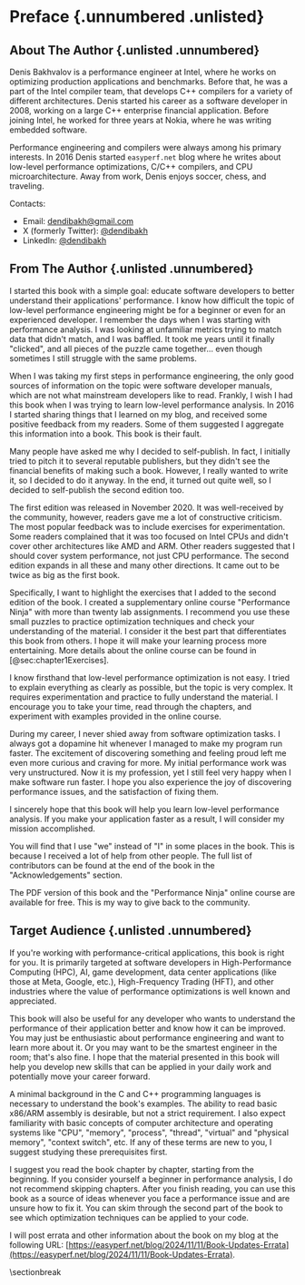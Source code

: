 # Preface {.unnumbered .unlisted}

## About The Author {.unlisted .unnumbered}

Denis Bakhvalov is a performance engineer at Intel, where he works on optimizing production applications and benchmarks. Before that, he was a part of the Intel compiler team, that develops C++ compilers for a variety of different architectures. Denis started his career as a software developer in 2008, working on a large C++ enterprise financial application. Before joining Intel, he worked for three years at Nokia, where he was writing embedded software.

Performance engineering and compilers were always among his primary interests. In 2016 Denis started `easyperf.net` blog where he writes about low-level performance optimizations, C/C++ compilers, and CPU microarchitecture. Away from work, Denis enjoys soccer, chess, and traveling.

Contacts:

* Email: dendibakh@gmail.com
* X (formerly Twitter): [\@dendibakh](https://x.com/dendibakh)
* LinkedIn: [\@dendibakh](https://www.linkedin.com/in/dendibakh/)

## From The Author {.unlisted .unnumbered}

I started this book with a simple goal: educate software developers to better understand their applications' performance. I know how difficult the topic of low-level performance engineering might be for a beginner or even for an experienced developer. I remember the days when I was starting with performance analysis. I was looking at unfamiliar metrics trying to match data that didn't match, and I was baffled. It took me years until it finally "clicked", and all pieces of the puzzle came together... even though sometimes I still struggle with the same problems.

When I was taking my first steps in performance engineering, the only good sources of information on the topic were software developer manuals, which are not what mainstream developers like to read. Frankly, I wish I had this book when I was trying to learn low-level performance analysis. In 2016 I started sharing things that I learned on my blog, and received some positive feedback from my readers. Some of them suggested I aggregate this information into a book. This book is their fault.

Many people have asked me why I decided to self-publish. In fact, I initially tried to pitch it to several reputable publishers, but they didn't see the financial benefits of making such a book. However, I really wanted to write it, so I decided to do it anyway. In the end, it turned out quite well, so I decided to self-publish the second edition too.

The first edition was released in November 2020. It was well-received by the community, however, readers gave me a lot of constructive criticism. The most popular feedback was to include exercises for experimentation. Some readers complained that it was too focused on Intel CPUs and didn't cover other architectures like AMD and ARM. Other readers suggested that I should cover system performance, not just CPU performance. The second edition expands in all these and many other directions. It came out to be twice as big as the first book.

Specifically, I want to highlight the exercises that I added to the second edition of the book. I created a supplementary online course "Performance Ninja" with more than twenty lab assignments. I recommend you use these small puzzles to practice optimization techniques and check your understanding of the material. I consider it the best part that differentiates this book from others. I hope it will make your learning process more entertaining. More details about the online course can be found in [@sec:chapter1Exercises].

I know firsthand that low-level performance optimization is not easy. I tried to explain everything as clearly as possible, but the topic is very complex. It requires experimentation and practice to fully understand the material. I encourage you to take your time, read through the chapters, and experiment with examples provided in the online course.

During my career, I never shied away from software optimization tasks. I always got a dopamine hit whenever I managed to make my program run faster. The excitement of discovering something and feeling proud left me even more curious and craving for more. My initial performance work was very unstructured. Now it is my profession, yet I still feel very happy when I make software run faster. I hope you also experience the joy of discovering performance issues, and the satisfaction of fixing them.

I sincerely hope that this book will help you learn low-level performance analysis. If you make your application faster as a result, I will consider my mission accomplished.

You will find that I use "we" instead of "I" in some places in the book. This is because I received a lot of help from other people. The full list of contributors can be found at the end of the book in the "Acknowledgements" section.

The PDF version of this book and the "Performance Ninja" online course are available for free. This is my way to give back to the community.

## Target Audience {.unlisted .unnumbered}

If you're working with performance-critical applications, this book is right for you. It is primarily targeted at software developers in High-Performance Computing (HPC), AI, game development, data center applications (like those at Meta, Google, etc.), High-Frequency Trading (HFT), and other industries where the value of performance optimizations is well known and appreciated.

This book will also be useful for any developer who wants to understand the performance of their application better and know how it can be improved. You may just be enthusiastic about performance engineering and want to learn more about it. Or you may want to be the smartest engineer in the room; that's also fine. I hope that the material presented in this book will help you develop new skills that can be applied in your daily work and potentially move your career forward.

A minimal background in the C and C++ programming languages is necessary to understand the book's examples. The ability to read basic x86/ARM assembly is desirable, but not a strict requirement. I also expect familiarity with basic concepts of computer architecture and operating systems like "CPU", "memory", "process", "thread", "virtual" and "physical memory", "context switch", etc. If any of these terms are new to you, I suggest studying these prerequisites first.

I suggest you read the book chapter by chapter, starting from the beginning. If you consider yourself a beginner in performance analysis, I do not recommend skipping chapters. After you finish reading, you can use this book as a source of ideas whenever you face a performance issue and are unsure how to fix it. You can skim through the second part of the book to see which optimization techniques can be applied to your code.

I will post errata and other information about the book on my blog at the following URL:  [https://easyperf.net/blog/2024/11/11/Book-Updates-Errata](https://easyperf.net/blog/2024/11/11/Book-Updates-Errata).

\sectionbreak
